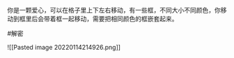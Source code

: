 你是一颗爱心，可以在格子里上下左右移动，有一些框，不同大小不同颜色，你移动到框里后会带着框一起移动，需要把相同颜色的框嵌套起来。


#解密

![[Pasted image 20220114214926.png]]
